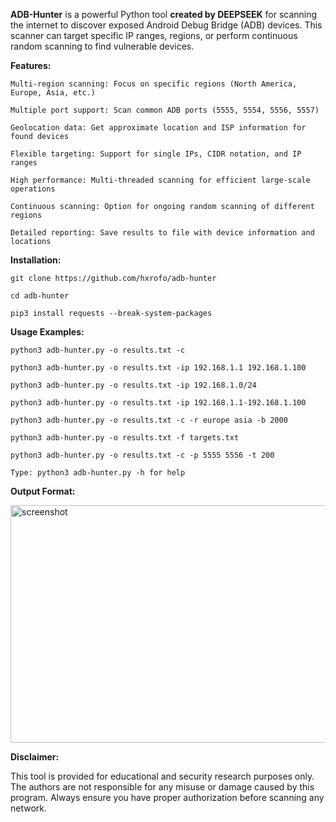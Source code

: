 **ADB-Hunter** is a powerful Python tool **created by DEEPSEEK** for scanning the internet to discover exposed Android Debug Bridge (ADB) devices. This scanner can target specific IP ranges, regions, or perform continuous random scanning to find vulnerable devices.

**Features:**

    Multi-region scanning: Focus on specific regions (North America, Europe, Asia, etc.)

    Multiple port support: Scan common ADB ports (5555, 5554, 5556, 5557)

    Geolocation data: Get approximate location and ISP information for found devices

    Flexible targeting: Support for single IPs, CIDR notation, and IP ranges

    High performance: Multi-threaded scanning for efficient large-scale operations

    Continuous scanning: Option for ongoing random scanning of different regions

    Detailed reporting: Save results to file with device information and locations
**Installation:**

    git clone https://github.com/hxrofo/adb-hunter
    
    cd adb-hunter
    
    pip3 install requests --break-system-packages

**Usage Examples:**

    python3 adb-hunter.py -o results.txt -c
    
    python3 adb-hunter.py -o results.txt -ip 192.168.1.1 192.168.1.100
    
    python3 adb-hunter.py -o results.txt -ip 192.168.1.0/24
    
    python3 adb-hunter.py -o results.txt -ip 192.168.1.1-192.168.1.100
    
    python3 adb-hunter.py -o results.txt -c -r europe asia -b 2000
    
    python3 adb-hunter.py -o results.txt -f targets.txt
    
    python3 adb-hunter.py -o results.txt -c -p 5555 5556 -t 200

    Type: python3 adb-hunter.py -h for help

**Output Format:**

<img width="1888" height="380" alt="screenshot" src="https://github.com/user-attachments/assets/d62fae51-77e7-4583-8585-e1dda8712c92" />

**Disclaimer:**
   
   This tool is provided for educational and security research purposes only. The authors are not responsible for any misuse or damage caused by this program. Always ensure you have proper authorization before scanning any network. 
    
